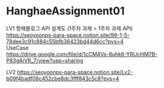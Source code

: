 # HanghaeAssignment01<br>
LV1 항해블로그 API 설계도 (1주차 과제 > 1주차 과제 API)<br> 
https://seoyoonps-para-space.notion.site/99-1-5-78dee3c91c884c55bfb36423bd44d6cc?pvs=4<br>
UseCase<br>
https://drive.google.com/file/d/1cCM4Vs-8uhk6-YRUcHM7B-P83gAiVR_7/view?usp=sharing

LV2
https://seoyoonps-para-space.notion.site/Lv2-b09f4badf08c452cbe8dc3fff843c5c8?pvs=4
